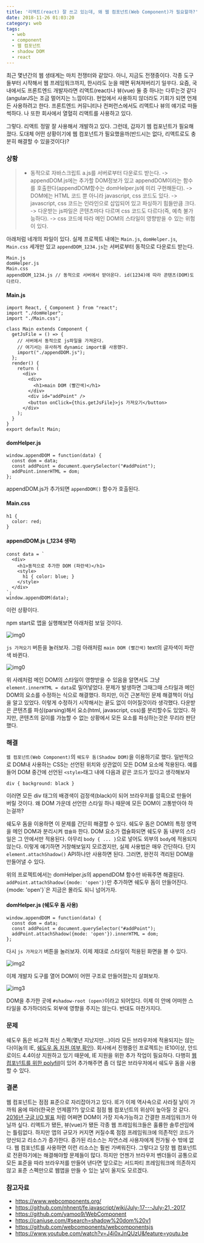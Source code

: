 ```yaml
---
title: '리액트(react) 잘 쓰고 있는데, 왜 웹 컴포넌트(Web Component)가 필요할까?'
date: 2018-11-26 01:03:20
category: web
tags: 
  - web
  - component
  - 웹 컴포넌트
  - shadow DOM
  - react
---
```


최근 몇년간의 웹 생태계는 마치 전쟁터와 같았다. 아니, 지금도 전쟁중이다. 각종 도구들부터 시작해서 웹 프레임워크까지, 한시라도 눈을 떼면 뒤쳐져버리기 일쑤다. 요즘, 국내에서도 프론트엔드 개발자라면 리액트(react)나 뷰(vue) 둘 중 하나는 다루는것 같다(angularJS는 조금 멀어지는 느낌이다). 현업에서 사용하지 않더라도 기회가 되면 언제든 사용하려고 한다. 프론트엔드 커뮤니티나 컨퍼런스에서도 리액트나 뷰의 얘기로 떠들썩하다. 나 또한 회사에서 열혈히 리액트를 사용하고 있다.

그렇다. 리액트 정말 잘 사용해서 개발하고 있다. 그런데, 갑자기 웹 컴포넌트가 필요해졌다. 도대체 어떤 상황이기에 웹 컴포넌트가 필요했을까(반드시는 없다, 리액트로도 충분히 해결할 수 있을것이다)?

### 상황

> - 동적으로 자바스크립트 a.js를 서버로부터 다운로드 받는다.
> -> appendDOM.js에는 추가할 DOM정보가 있고 appendDOM이라는 함수를 호출한다(appendDOM함수는 domHelper.js에 미리 구현해둔다).
> -> DOM에는 HTML 코드 뿐 아니라 javascript, css 코드도 있다.
> -> javascript, css 코드는 인라인으로 삽입되어 있고 파싱하기 힘들만큼 크다.
> -> 다운받는 js파일은 콘텐츠마다 다르며 css 코드도 다르다(즉, 예측 불가능하다).
> -> css 코드에 따라 메인 DOM의 스타일이 영향받을 수 있는 위험이 있다.

아래처럼 네개의 파일이 있다. 실제 프로젝트 내에는 `Main.js`, `domHelper.js`, `Main.css` 세개만 있고 `appendDOM_1234.js`는 서버로부터 동적으로 다운로드 받는다.

```
Main.js 
domHelper.js
Main.css
appendDOM_1234.js // 동적으로 서버에서 받아온다. id(1234)에 따라 콘텐츠(DOM)도 다르다.
```

#### Main.js
```
import React, { Component } from "react";
import "./domHelper";
import "./Main.css";

class Main extends Component {
  getJsFile = () => {
    // 서버에서 동적으로 js파일을 가져온다.
    // 여기서는 유사하게 dynamic import를 사용했다.
    import("./appendDOM.js");
  };
  render() {
    return (
      <div>
        <div>
          <h1>main DOM (빨간색)</h1>
        </div>
        <div id="addPoint" />
        <button onClick={this.getJsFile}>js 가져오기</button>
      </div>
    );
  }
}
export default Main;
```

#### domHelper.js
``` 
window.appendDOM = function(data) {
  const dom = data;
  const addPoint = document.querySelector("#addPoint");
  addPoint.innerHTML = dom;
};
```
appendDOM.js가 추가되면 `appendDOM()` 함수가 호출된다.

#### Main.css 
```
h1 {
  color: red;
}
```

#### appendDOM.js (_1234 생략)
```
const data = `
  <div>
    <h1>동적으로 추가한 DOM (파란색)</h1>
    <style>
      h1 { color: blue; }
    </style>
  </div>
`;
window.appendDOM(data);
```

이런 상황이다.

npm start로 앱을 실행해보면 아래처럼 보일 것이다.

![img0](./0.jpg)

`js 가져오기` 버튼을 눌러보자. 그럼 아래처럼 `main DOM (빨간색)` text의 글자색이 파란색 바뀐다.

![img0](./1.jpg)

위 사례처럼 메인 DOM의 스타일이 영향받을 수 있음을 알면서도 그냥 `element.innerHTML = data`로 밀어넣었다. 문제가 발생하면 그때그때 스타일과 메인 DOM의 요소를 수정하는 식으로 해결했다. 하지만, 이건 근본적인 문제 해결책이 아님을 알고 있었다. 이렇게 수정하기 시작해서는 끝도 없이 이어질것이라 생각했다. 다운받은 콘텐츠를 파싱(parsing)해서 요소(html, javascript, css)를 분리할수도 있었다. 하지만, 콘텐츠의 길이를 가늠할 수 없는 상황에서 모든 요소를 파싱하는것은 무리라 판단했다.

### 해결

`웹 컴포넌트(Web Component)`의 `쉐도우 돔(Shadow DOM)`을 이용하기로 했다. 일반적으로 DOM내 사용하는 CSS는 선언된 위치와 상관없이 모든 DOM 요소에 적용된다. 예를 들어 DOM 중간에 선언된 `<style>`태그 내에 다음과 같은 코드가 있다고 생각해보자

```
div { background: black }
```

이러면 모든 div 태그의 배경색이 검정색(black)이 되어 브라우저를 암흑으로 만들어 버릴 것이다. 왜 DOM 가운데 선언한 스타일 하나 때문에 모든 DOM이 고통받아야 하는걸까? 

쉐도우 돔을 이용하면 이 문제를 간단히 해결할 수 있다. 쉐도우 돔은 DOM의 특정 영역을 메인 DOM과 분리시켜 `캡슐화` 한다. DOM 요소가 캡슐화되면 쉐도우 돔 내부의 스타일은 그 안에서만 적용된다. 아무리 `body { ... }`으로 넣어도 외부의 `body`에 적용되지 않는다. 이렇게 얘기하면 거창해보일지 모르겠지만, 실제 사용법은 매우 간단하다. 단지 `element.attachShadow()` API하나만 사용하면 된다. 그러면, 완전히 격리된 DOM을 만들어낼 수 있다. 

위의 프로젝트에서는 domHelper.js의 appendDOM 함수만 바꿔주면 해결된다. `addPoint.attachShadow({mode: 'open'})`만 추가하면 쉐도우 돔이 만들어진다. {mode: 'open'}`은 지금은 몰라도 되니 넘어가자.  

#### domHelper.js (쉐도우 돔 사용)
``` 
window.appendDOM = function(data) {
  const dom = data;
  const addPoint = document.querySelector("#addPoint");
  addPoint.attachShadow({mode: 'open'}).innerHTML = dom;
};
```
 
다시 `js 가져오기` 버튼을 눌러보자. 이제 제대로 스타일이 적용된 화면을 볼 수 있다.

![img2](./2.jpg)

이제 개발자 도구를 열어 DOM이 어떤 구조로 만들어졌는지 살펴보자. 

![img3](./3.jpg)

DOM을 추가한 곳에 `#shadow-root (open)`이라고 되어있다. 이제 이 안에 어떠한 스타일을 추가하더라도 외부에 영향을 주지는 않는다. 반대도 마찬가지다.

### 문제
쉐도우 돔은 비교적 최신 스펙(몇년 지났지만...)이라 모든 브라우저에 적용되지는 않는다(이놈의 IE, [쉐도우 돔 지원 여부 확인](https://caniuse.com/#search=shadow%20dom%20v1)). 회사에서 진행중인 프로젝트는 IE10이상, 안드로이드 4.4이상 지원하고 있기 때문에, IE 지원을 위한 추가 작업이 필요하다. 다행히 [웹 컴포넌트를 위한 polyfill](https://github.com/webcomponents/webcomponentsjs)이 있어 추가해주면 좀 더 많은 브라우저에서 쉐도우 돔을 사용할 수 있다.

### 결론
웹 컴포넌트는 점점 표준으로 자리잡아가고 있다. IE가 이제 역사속으로 사라질 날이 가까워 옴에 따라(한국은 언제쯤??) 앞으로 점점 웹 컴포넌트의 위상이 높아질 것 같다. [2016년 구글 I/O 발표](https://www.youtube.com/watch?v=J4i0xJnQUzU&feature=youtu.be) 처럼 어쩌면 DOM이 가장 지속가능하고 간결한 프레임워크가 아닐까 싶다. 리액트가 됐든, 뷰(vue)가 됐든 각종 웹 프레임워크들은 훌륭한 솔루션임에는 틀림없다. 하지만 앱의 규모가 커지면 커질수록 점점 프레임워크에 의존적인 코드가 양산되고 리소스가 증가한다. 증가된 리소스는 자연스레 사용자에게 전가될 수 밖에 없다. 웹 컴포넌트를 사용하면 이런 리소스는 훨씬 가벼워진다. 그렇다고 당장 웹 컴포넌트로 전환하기에는 해결해야할 문제들이 많다. 하지만 언젠가 브라우저 벤더들이 공통으로 모든 표준을 따라 브라우저를 만들어 낸다면 앞으로는 서드파티 프레임워크에 의존하지 않고 표준 스펙만으로 웹앱을 만들 수 있는 날이 올지도 모르겠다.

### 참고자료
- https://www.webcomponents.org/
- https://github.com/nhnent/fe.javascript/wiki/July-17---July-21,-2017
- https://github.com/yamoo9/WebComponent
- https://caniuse.com/#search=shadow%20dom%20v1
- https://github.com/webcomponents/webcomponentsjs
- https://www.youtube.com/watch?v=J4i0xJnQUzU&feature=youtu.be